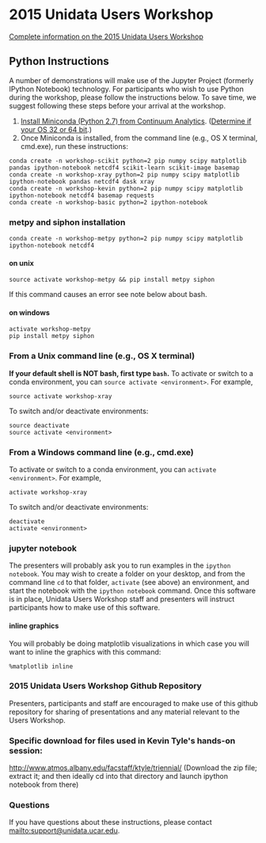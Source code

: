 # 2015 Unidata Users Workshop

[Complete information on the 2015 Unidata Users Workshop](http://www.unidata.ucar.edu/events/2015UsersWorkshop/)

## Python Instructions

A number of demonstrations will make use of the Jupyter Project (formerly
IPython Notebook) technology. For participants who wish to use Python during the
workshop, please follow the instructions below. To save time, we suggest
following these steps before your arrival at the workshop.

1. [Install Miniconda (Python 2.7) from Continuum Analytics](http://conda.pydata.org/miniconda.html). ([Determine if your OS 32 or 64 bit](http://www.akaipro.com/kb/article/1616#os_32_or_64_bit).)
2. Once Miniconda is installed, from the command line (e.g., OS X terminal, cmd.exe), run these instructions:

```
conda create -n workshop-scikit python=2 pip numpy scipy matplotlib pandas ipython-notebook netcdf4 scikit-learn scikit-image basemap
conda create -n workshop-xray python=2 pip numpy scipy matplotlib ipython-notebook pandas netcdf4 dask xray
conda create -n workshop-kevin python=2 pip numpy scipy matplotlib ipython-notebook netcdf4 basemap requests
conda create -n workshop-basic python=2 ipython-notebook
```

### metpy and siphon installation

```
conda create -n workshop-metpy python=2 pip numpy scipy matplotlib ipython-notebook netcdf4
```
#### on unix

```
source activate workshop-metpy && pip install metpy siphon
```

If this command causes an error see note below about bash.

#### on windows

```
activate workshop-metpy
pip install metpy siphon
```


### From a Unix command line (e.g., OS X terminal)
**If your default shell is NOT bash, first type `bash`.**
To activate or switch to a conda environment, you can `source activate
<environment>`. For example,

```
source activate workshop-xray
```

To switch and/or deactivate environments:

```
source deactivate
source activate <environment>
```


### From a Windows command line (e.g., cmd.exe)

To activate or switch to a conda environment, you can `activate
<environment>`. For example,

```
activate workshop-xray
```

To switch and/or deactivate environments:

```
deactivate
activate <environment>
```


### jupyter notebook

The presenters will probably ask you to run examples in the `ipython notebook`.
You may wish to create a folder on your desktop, and from the command line `cd`
to that folder, `activate` (see above) an environment, and start the notebook
with the `ipython notebook` command. Once this software is in place, Unidata
Users Workshop staff and presenters will instruct participants how to make use
of this software.

#### inline graphics

You will probably be doing matplotlib visualizations in which case you will want
to inline the graphics with this command:

```
%matplotlib inline
```

### 2015 Unidata Users Workshop Github Repository

Presenters, participants and staff are encouraged to make use of this github
repository for sharing of presentations and any material relevant to the Users
Workshop.

### Specific download for files used in Kevin Tyle's hands-on session:
http://www.atmos.albany.edu/facstaff/ktyle/triennial/
(Download the zip file; extract it; and then ideally cd into that directory and launch ipython notebook from there)

### Questions

If you have questions about these instructions, please contact
<mailto:support@unidata.ucar.edu>.
